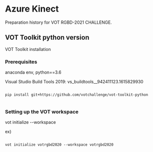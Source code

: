 # Azure Kinect

Preparation history for VOT RGBD-2021 CHALLENGE.

## VOT Toolkit python version
VOT Toolkit installation

### Prerequisites

anaconda env, python==3.6
 
Visual Studio Build Tools 2019: vs_buildtools__942411123.1615829930 

<pre>
<code>
pip install git+https://github.com/votchallenge/vot-toolkit-python
</code>
</pre>



### Setting up the VOT workspace

vot initialize <stack-name> --workspace <work-space-path>
  
ex)
<pre>
<code>
vot initialize votrgbd2020 --workspace votrgbd2020
</code>
</pre>

